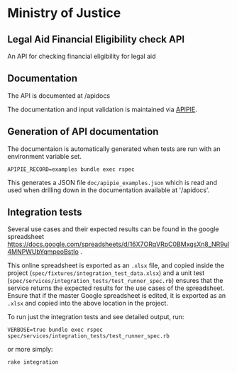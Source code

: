# Ministry of Justice
## Legal Aid Financial Eligibility check API

An API for checking financial eligibility for legal aid

## Documentation

The API is documented at /apidocs

The documentation and input validation is maintained via
[APIPIE](https://github.com/Apipie/apipie-rails).


## Generation of API documentation
The documentaion is automatically generated when tests are run with an environment variable set.

```APIPIE_RECORD=examples bundle exec rspec```

This generates a JSON file `doc/apipie_examples.json` which is read and used when drilling down in the documentation available at '/apidocs'.

## Integration tests
Several use cases and their expected results can be found in the google spreadsheet https://docs.google.com/spreadsheets/d/16X7ORqVRpC0BMxgsXn8_NR9ul4MNPWUbYqmpeoBstIo .

This online spreadsheet is exported as an `.xlsx` file, and copied inside the project (`spec/fixtures/integration_test_data.xlsx`) and a unit test (`spec/services/integration_tests/test_runner_spec.rb`) ensures that the service returns the expected results for the use cases of the spreadsheet.  Ensure that if the master Google spreadsheet is edited, it is exported as an `.xlsx` and copied into the above location in the project.

To run just the integration tests and see detailed output, run: 
   
   ```VERBOSE=true bundle exec rspec spec/services/integration_tests/test_runner_spec.rb```

or more simply:

   ```rake integration```



    
